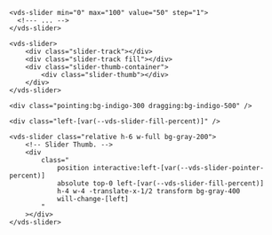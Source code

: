 <script>
import Docs from './_Docs.md';
</script>

<Docs>

```html:copy:slot=usage
<vds-slider min="0" max="100" value="50" step="1">
  <!--- ... -->
</vds-slider>
```

```html:copy:slot=example
<vds-slider>
	<div class="slider-track"></div>
	<div class="slider-track fill"></div>
	<div class="slider-thumb-container">
		<div class="slider-thumb"></div>
	</div>
</vds-slider>
```

```html:slot=tw-variants
<div class="pointing:bg-indigo-300 dragging:bg-indigo-500" />
```

```html:slot=tw-variables
<div class="left-[var(--vds-slider-fill-percent)]" />
```

```html:slot=tw-example
<vds-slider class="relative h-6 w-full bg-gray-200">
	<!-- Slider Thumb. -->
	<div
		class="
			position interactive:left-[var(--vds-slider-pointer-percent)]
			absolute top-0 left-[var(--vds-slider-fill-percent)]
			h-4 w-4 -translate-x-1/2 transform bg-gray-400
			will-change-[left]
		"
	></div>
</vds-slider>
```

</Docs>
